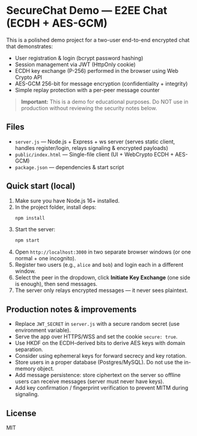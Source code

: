 # SecureChat Demo — E2EE Chat (ECDH + AES-GCM)

This is a polished demo project for a two-user end-to-end encrypted chat that demonstrates:
- User registration & login (bcrypt password hashing)
- Session management via JWT (HttpOnly cookie)
- ECDH key exchange (P-256) performed in the browser using Web Crypto API
- AES-GCM 256-bit for message encryption (confidentiality + integrity)
- Simple replay protection with a per-peer message counter

> **Important:** This is a demo for educational purposes. Do NOT use in production without reviewing the security notes below.

## Files
- `server.js` — Node.js + Express + ws server (serves static client, handles register/login, relays signaling & encrypted payloads)
- `public/index.html` — Single-file client (UI + WebCrypto ECDH + AES-GCM)
- `package.json` — dependencies & start script

## Quick start (local)
1. Make sure you have Node.js 16+ installed.
2. In the project folder, install deps:
   ```bash
   npm install
   ```
3. Start the server:
   ```bash
   npm start
   ```
4. Open `http://localhost:3000` in two separate browser windows (or one normal + one incognito).
5. Register two users (e.g., `alice` and `bob`) and login each in a different window.
6. Select the peer in the dropdown, click **Initiate Key Exchange** (one side is enough), then send messages.
7. The server only relays encrypted messages — it never sees plaintext.

## Production notes & improvements
- Replace `JWT_SECRET` in `server.js` with a secure random secret (use environment variable).
- Serve the app over HTTPS/WSS and set the cookie `secure: true`.
- Use HKDF on the ECDH-derived bits to derive AES keys with domain separation.
- Consider using ephemeral keys for forward secrecy and key rotation.
- Store users in a proper database (Postgres/MySQL). Do not use the in-memory object.
- Add message persistence: store ciphertext on the server so offline users can receive messages (server must never have keys).
- Add key confirmation / fingerprint verification to prevent MITM during signaling.

## License
MIT